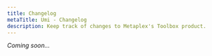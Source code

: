 ```yaml
---
title: Changelog
metaTitle: Umi - Changelog
description: Keep track of changes to Metaplex's Toolbox product.
---
```


_Coming soon..._

